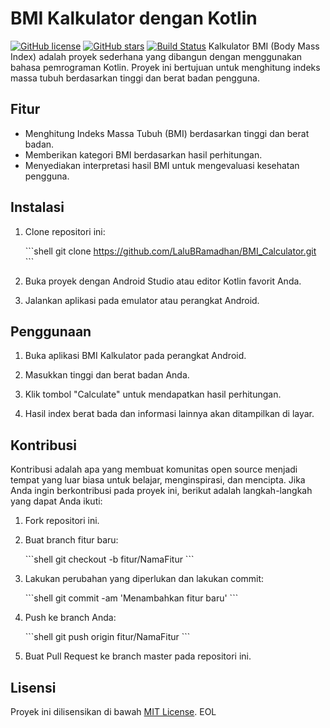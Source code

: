 # BMI Kalkulator dengan Kotlin

[![GitHub license](https://img.shields.io/github/license/nama_pengguna/nama_repositori.svg)](https://github.com/nama_pengguna/nama_repositori/blob/master/LICENSE)
[![GitHub stars](https://img.shields.io/github/stars/nama_pengguna/nama_repositori.svg)](https://github.com/nama_pengguna/nama_repositori/stargazers)
[![Build Status](https://travis-ci.com/nama_pengguna/nama_repositori.svg?branch=master)](https://travis-ci.com/nama_pengguna/nama_repositori)
Kalkulator BMI (Body Mass Index) adalah proyek sederhana yang dibangun dengan menggunakan bahasa pemrograman Kotlin. Proyek ini bertujuan untuk menghitung indeks massa tubuh berdasarkan tinggi dan berat badan pengguna.

## Fitur

- Menghitung Indeks Massa Tubuh (BMI) berdasarkan tinggi dan berat badan.
- Memberikan kategori BMI berdasarkan hasil perhitungan.
- Menyediakan interpretasi hasil BMI untuk mengevaluasi kesehatan pengguna.

## Instalasi

1. Clone repositori ini:

   \`\`\`shell
   git clone https://github.com/LaluBRamadhan/BMI_Calculator.git
   \`\`\`

2. Buka proyek dengan Android Studio atau editor Kotlin favorit Anda.

3. Jalankan aplikasi pada emulator atau perangkat Android.

## Penggunaan

1. Buka aplikasi BMI Kalkulator pada perangkat Android.

2. Masukkan tinggi dan berat badan Anda.

3. Klik tombol "Calculate" untuk mendapatkan hasil perhitungan.

4. Hasil index berat bada dan informasi lainnya akan ditampilkan di layar.

## Kontribusi

Kontribusi adalah apa yang membuat komunitas open source menjadi tempat yang luar biasa untuk belajar, menginspirasi, dan mencipta. Jika Anda ingin berkontribusi pada proyek ini, berikut adalah langkah-langkah yang dapat Anda ikuti:

1. Fork repositori ini.

2. Buat branch fitur baru:

   \`\`\`shell
   git checkout -b fitur/NamaFitur
   \`\`\`

3. Lakukan perubahan yang diperlukan dan lakukan commit:

   \`\`\`shell
   git commit -am 'Menambahkan fitur baru'
   \`\`\`

4. Push ke branch Anda:

   \`\`\`shell
   git push origin fitur/NamaFitur
   \`\`\`

5. Buat Pull Request ke branch master pada repositori ini.

## Lisensi

Proyek ini dilisensikan di bawah [MIT License](https://github.com/nama_pengguna/nama_repositori/blob/master/LICENSE).
EOL


